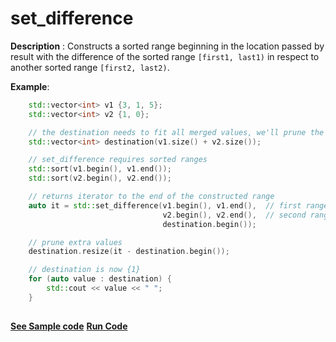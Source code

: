 # set_difference

**Description** : Constructs a sorted range beginning in the location passed by result with the difference of the sorted range `[first1, last1)` in respect to another sorted range `[first2, last2)`.

**Example**:
```cpp
    std::vector<int> v1 {3, 1, 5};
    std::vector<int> v2 {1, 0};

    // the destination needs to fit all merged values, we'll prune the extra elements later
    std::vector<int> destination(v1.size() + v2.size());

    // set_difference requires sorted ranges
    std::sort(v1.begin(), v1.end());
    std::sort(v2.begin(), v2.end());

    // returns iterator to the end of the constructed range
    auto it = std::set_difference(v1.begin(), v1.end(),  // first range 
                                  v2.begin(), v2.end(),  // second range
                                  destination.begin());

    // prune extra values
    destination.resize(it - destination.begin()); 

    // destination is now {1}
    for (auto value : destination) { 
        std::cout << value << " "; 
    }
   
```
**[See Sample code](../snippets/algorithm/set_difference.cpp)**
**[Run Code](https://rextester.com/QWJK9322)**
